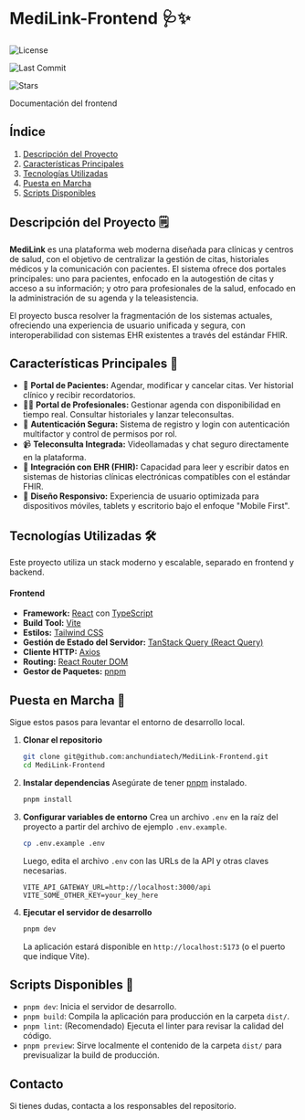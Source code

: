 # MediLink-Frontend 🩺✨


![License](https://img.shields.io/github/license/anchundiatech/MediLink-Frontend)

![Last Commit](https://img.shields.io/github/last-commit/anchundiatech/MediLink-Frontend)

![Stars](https://img.shields.io/github/stars/anchundiatech/MediLink-Frontend)

Documentación del frontend

## Índice

1.  [Descripción del Proyecto](#descripción-del-proyecto-️)
2.  [Características Principales](#características-principales-)
3.  [Tecnologías Utilizadas](#tecnologías-utilizadas-)
4.  [Puesta en Marcha](#puesta-en-marcha-)
5.  [Scripts Disponibles](#scripts-disponibles-)


## Descripción del Proyecto 🗒️

**MediLink** es una plataforma web moderna diseñada para clínicas y centros de salud, con el objetivo de centralizar la gestión de citas, historiales médicos y la comunicación con pacientes. El sistema ofrece dos portales principales: uno para pacientes, enfocado en la autogestión de citas y acceso a su información; y otro para profesionales de la salud, enfocado en la administración de su agenda y la teleasistencia.

El proyecto busca resolver la fragmentación de los sistemas actuales, ofreciendo una experiencia de usuario unificada y segura, con interoperabilidad con sistemas EHR existentes a través del estándar FHIR.

## Características Principales 🚀

- 👤 **Portal de Pacientes:** Agendar, modificar y cancelar citas. Ver historial clínico y recibir recordatorios.
- 👨‍⚕️ **Portal de Profesionales:** Gestionar agenda con disponibilidad en tiempo real. Consultar historiales y lanzar teleconsultas.
- 🔐 **Autenticación Segura:** Sistema de registro y login con autenticación multifactor y control de permisos por rol.
- 📹 **Teleconsulta Integrada:** Videollamadas y chat seguro directamente en la plataforma.
- 🔄 **Integración con EHR (FHIR):** Capacidad para leer y escribir datos en sistemas de historias clínicas electrónicas compatibles con el estándar FHIR.
- 📱 **Diseño Responsivo:** Experiencia de usuario optimizada para dispositivos móviles, tablets y escritorio bajo el enfoque "Mobile First".

## Tecnologías Utilizadas 🛠️

Este proyecto utiliza un stack moderno y escalable, separado en frontend y backend.

#### **Frontend**
- **Framework:** [React](https://reactjs.org/) con [TypeScript](https://www.typescriptlang.org/)
- **Build Tool:** [Vite](https://vitejs.dev/)
- **Estilos:** [Tailwind CSS](https://tailwindcss.com/)
- **Gestión de Estado del Servidor:** [TanStack Query (React Query)](https://tanstack.com/query)
- **Cliente HTTP:** [Axios](https://axios-http.com/)
- **Routing:** [React Router DOM](https://reactrouter.com/)
- **Gestor de Paquetes:** [pnpm](https://pnpm.io/)


## Puesta en Marcha 🏁

Sigue estos pasos para levantar el entorno de desarrollo local.

1.  **Clonar el repositorio**
    ```bash
    git clone git@github.com:anchundiatech/MediLink-Frontend.git
    cd MediLink-Frontend
    ```

2.  **Instalar dependencias**
    Asegúrate de tener [pnpm](https://pnpm.io/installation) instalado.
    ```bash
    pnpm install
    ```

3.  **Configurar variables de entorno**
    Crea un archivo `.env` en la raíz del proyecto a partir del archivo de ejemplo `.env.example`.
    ```bash
    cp .env.example .env
    ```
    Luego, edita el archivo `.env` con las URLs de la API y otras claves necesarias.
    ```env
    VITE_API_GATEWAY_URL=http://localhost:3000/api
    VITE_SOME_OTHER_KEY=your_key_here
    ```

4.  **Ejecutar el servidor de desarrollo**
    ```bash
    pnpm dev
    ```
    La aplicación estará disponible en `http://localhost:5173` (o el puerto que indique Vite).

## Scripts Disponibles 📜

- `pnpm dev`: Inicia el servidor de desarrollo.
- `pnpm build`: Compila la aplicación para producción en la carpeta `dist/`.
- `pnpm lint`: (Recomendado) Ejecuta el linter para revisar la calidad del código.
- `pnpm preview`: Sirve localmente el contenido de la carpeta `dist/` para previsualizar la build de producción.

## Contacto

Si tienes dudas, contacta a los responsables del repositorio.
